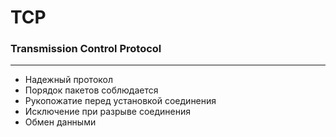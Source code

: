 # TCP

### Transmission Control Protocol

---

- Надежный протокол
- Порядок пакетов соблюдается
- Рукопожатие перед установкой соединения
- Исключение при разрыве соединения
- Обмен данными